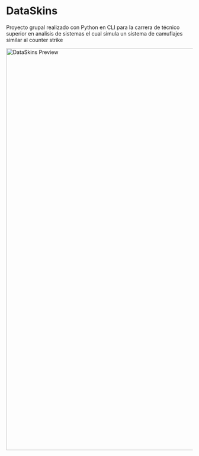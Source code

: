 # DataSkins
Proyecto grupal realizado con Python en CLI para la carrera de técnico superior en analisis de sistemas el cual simula un sistema de camuflajes similar al counter strike

<img width="772" height="1086" alt="DataSkins Preview" src="https://github.com/user-attachments/assets/63b7b761-9f24-4f1d-9df5-5815f04c6a33" />
